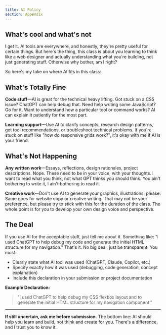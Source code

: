 ```yaml
---
title: AI Policy
section: Appendix
---
```


## What's cool and what's not 
I get it. AI tools are everywhere, and honestly, they're pretty useful for certain things. But here's the thing, this class is about you learning to think like a web designer and actually understanding what you're building, not just generating stuff. Otherwise why bother, am I right? 

So here's my take on where AI fits in this class:
## What's Totally Fine

**Code stuff**—AI is great for the technical heavy lifting. Got stuck on a CSS issue? ChatGPT can help debug that. Need help writing some JavaScript? Go for it. Want to understand how a particular tool or command works? AI can explain it patiently for the most part.

**Learning support**—Use AI to clarify concepts, research design patterns, get tool recommendations, or troubleshoot technical problems. If you're stuck on stuff like "how do responsive grids work?", it's okay with me if AI is your friend.

## What's Not Happening

**Any written work**—Essays, reflections, design rationales, project descriptions. Nope. These need to be in your voice, with your thoughts. I want to read what you think, not what GPT thinks you should think. You ain't bothering to write it, I ain't bothering to read it.

**Creative work**—Don't use AI to generate your graphics, illustrations, please. Same goes for website copy or creative writing. That may not be your preference, but please try to stick with this for the duration of the class. The whole point is for you to develop your own design voice and perspective. 

## The Deal

If you use AI for the acceptable stuff, just tell me about it. Something like: "I used ChatGPT to help debug my code and generate the initial HTML structure for my navigation." That's it. No big deal, just be transparent. You must:

- Clearly state what AI tool was used (ChatGPT, Claude, Copilot, etc.)
- Specify exactly how it was used (debugging, code generation, concept explanation)
- Include this declaration in your submission or project documentation

**Example Declaration:**

> "I used ChatGPT to help debug my CSS flexbox layout and to generate the initial HTML structure for my navigation component."

---

**If still uncertain, ask me before submission.** The bottom line: AI should help you learn and build, not think and create for you. There's a difference, and I trust you to know it.
